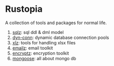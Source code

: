 # Rustopia

A collection of tools and packages for normal life.

1. [sqlz](./sqlz/README.md): sql ddl & dml model
1. [dyn-conn](./dyn-conn/README.md): dynamic database connection pools
1. [xlz](./xlz/README.md): tools for handling xlsx files
1. [emailz](./emailz/README.md): email toolkit
1. [encryptz](./emailz/README.md): encryption toolkit
1. [mongoose](./mongoose/README.md): all about mongo db
